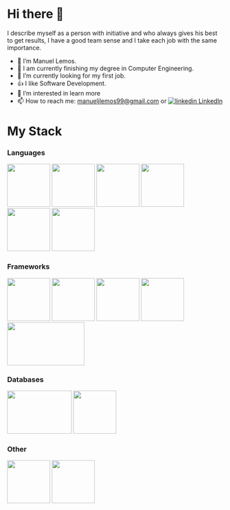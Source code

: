 # Hi there 👋 

I describe myself as a person with initiative and who always gives his best to get results, I have a good team sense and I take each job with the same importance.

- 👦 I’m Manuel Lemos.
- 📖 I am currently finishing my degree in Computer Engineering.
- 🔭 I’m currently looking for my first job.
- 👍 I like Software Development.
- 👀 I’m interested in learn more
- 📫 How to reach me: manueljlemos99@gmail.com or 
  <a href="https://www.linkedin.com/in/manuel-lemos-pt/" rel="nofollow noreferrer">
    <img src="https://i.stack.imgur.com/gVE0j.png" alt="linkedin"> LinkedIn
  </a>



# My Stack
### Languages

<p>
  <img src="https://user-images.githubusercontent.com/33834543/139045517-a0b5032f-0382-4a8c-a429-e26b1d3ddbfa.png" width="100" height="100">
  <img src="https://user-images.githubusercontent.com/33834543/139047311-182c2a41-6878-46e1-ab6f-d93cb4160072.png" width="100" height="100">
  <img src="https://user-images.githubusercontent.com/33834543/139046180-63501aa0-a48b-4d8b-8696-c3ccd6c9c005.png" width="100" height="100">
  <img src="https://user-images.githubusercontent.com/33834543/139046231-768e58fd-7953-4e9d-9485-9a6e0c58b4db.png" width="100" height="100">
  <img src="https://user-images.githubusercontent.com/33834543/139046252-53a4f483-fdb3-410a-827b-f89ade9db69f.png" width="100" height="100">
  <img src="https://user-images.githubusercontent.com/33834543/139048242-d255e6c4-ebbc-457f-b577-88d2015c2c4d.png" width="100" height="100">
</p>

### Frameworks

<p>
  <img src="https://user-images.githubusercontent.com/33834543/139047500-98fd0eab-ff79-4047-968e-27f54d65a656.png" width="100" height="100">
  <img src="https://user-images.githubusercontent.com/33834543/139047791-cc707d5e-767c-428f-9243-84f5e736a54f.png" width="100" height="100">
  <img src="https://user-images.githubusercontent.com/33834543/139049401-57c8cccd-16c9-4fd7-addf-1df114512f6b.png" width="100" height="100">
  <img src="https://user-images.githubusercontent.com/33834543/139049448-7f73ce38-e0c8-4306-958b-838262b92c6e.png" width="100" height="100">
  <img src="https://user-images.githubusercontent.com/33834543/139049560-18b41fea-ba8b-4dfa-87dc-45ee801117be.png" width="180" height="100">
</p>

### Databases

<p>
  <img src="https://user-images.githubusercontent.com/33834543/139048866-083ff725-b228-4f50-934b-9af5ade888c5.png" width="150" height="100">
  <img src="https://user-images.githubusercontent.com/33834543/139049700-dbc2d893-fbd7-494e-844c-d5354eee15d9.png" width="100" height="100">
</p>


### Other
<p>
  <img src="https://user-images.githubusercontent.com/33834543/139049921-8f52868b-160f-4d07-87df-a65a3b24a17d.png" width="100" height="100">
  <img src="https://user-images.githubusercontent.com/33834543/139049947-5b298829-eb17-4356-91ce-c7cd07438ddc.png" width="100" height="100">
</p>





